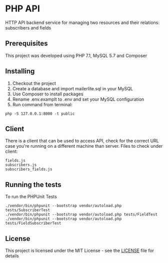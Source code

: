 # PHP API

HTTP API backend service for managing two resources and their relations: subscribers and fields

## Prerequisites

This project was developed using PHP 7.1, MySQL 5.7 and Composer

## Installing

 1. Checkout the project
 2. Create a database and import mailerlite.sql in your MySQL
 3. Use Composer to install packages
 4. Rename .env.examplt to .env and set your MySQL configuration
 5. Run command from terminal:

```
php -S 127.0.0.1:8000 -t public
```

## Client

There is a client that can be used to access API, check for the correct URL case you're running on a different machine than server.
Files to check under client:

```
fields.js
subscribers.js
subscribers_fields.js
```

## Running the tests

To run the PHPUnit Tests

```
./vendor/bin/phpunit --bootstrap vendor/autoload.php tests/SubscriberTest
./vendor/bin/phpunit --bootstrap vendor/autoload.php tests/FieldTest
./vendor/bin/phpunit --bootstrap vendor/autoload.php tests/FieldSubscriberTest
```

## License

This project is licensed under the MIT License - see the [LICENSE](LICENSE) file for details
